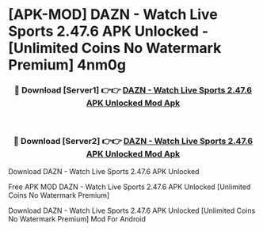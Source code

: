 # [APK-MOD] DAZN - Watch Live Sports 2.47.6 APK Unlocked - [Unlimited Coins No Watermark Premium] 4nm0g



<div align="center">
<h3>🔴 Download [Server1] 👉👉 <a href="https://momento.my/?title=DAZN_-_Watch_Live_Sports_2.47.6_APK_Unlocked">DAZN - Watch Live Sports 2.47.6 APK Unlocked Mod Apk</a></h3><br>

<h3>🔴 Download [Server2] 👉👉 <a href="https://momento.my/?title=DAZN_-_Watch_Live_Sports_2.47.6_APK_Unlocked">DAZN - Watch Live Sports 2.47.6 APK Unlocked Mod Apk</a></h3>
</div>



Download DAZN - Watch Live Sports 2.47.6 APK Unlocked 

Free APK MOD DAZN - Watch Live Sports 2.47.6 APK Unlocked [Unlimited Coins No Watermark Premium]

Download DAZN - Watch Live Sports 2.47.6 APK Unlocked [Unlimited Coins No Watermark Premium] Mod For Android
